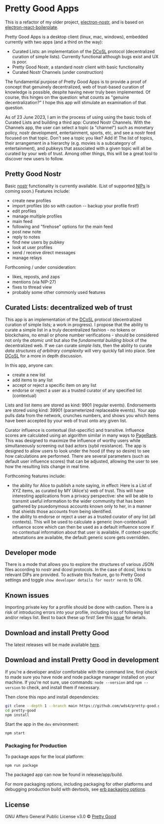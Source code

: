 # Pretty Good Apps

This is a refactor of my older project, [electron-nostr](https://github.com/wds4/electron-react-boilerplate-nostr), and is based on [electron-react-boilerplate](https://github.com/electron-react-boilerplate/electron-react-boilerplate). 

Pretty Good Apps is a desktop client (linux, mac, windows), embedded currently with two apps (and a third on the way):
- Curated Lists: an implementation of the [DCoSL](https://github.com/wds4/DCoSL) protocol (decentralized curation of simple lists). Currently functional although bugs exist and UX is poor.
- Pretty Good Nostr, a standard nostr client with basic functionality
- Curated Nostr Channels (under construction)

The fundamental purpose of Pretty Good Apps is to provide a proof of concept that genuinely decentralized, web of trust-based curation of knowledge is possible, despite having never truly been implemented. Of course, this hinges on thw question: what counts as "genuine decentralization?" I hope this app will stimulate an examination of that question. 

As of 23 June 2023, I am in the process of using using the basic tools of Curated Lists and building a third app: Curated Nostr Channels. With the Channels app, the user can select a topic (a "channel") such as monetary policy, nostr development, entertainment, sports, etc, and see a nostr feed focused on that topic. Don't see a topic you like? Add it! The list of topics, their arrangement in a hierarchy (e.g. movies is a subcategory of entertainment), and pubkeys that associated with a given topic will all be curated by your web of trust. Among other things, this will be a great tool to discover new users to follow.

## Pretty Good Nostr

Basic [nostr](https://github.com/nostr-protocol/nostr) functionality is currently available. (List of supported [NIPs](https://github.com/nostr-protocol/nips) is coming soon.) Features include:
- create new profiles
- import profiles (do so with caution -- backup your profile first!)
- edit profiles
- manage multiple profiles
- main feed
- following and "firehose" options for the main feed
- post new note
- reply to notes
- find new users by pubkey
- look at user profiles
- send / receive direct messages
- manage relays

Forthcoming / under consideration:
- likes, reposts, and zaps
- mentions (via NIP-27)
- fixes to thread view
- probably some other commonly used features

## Curated Lists: decentralized web of trust

This app is an implementation of the [DCoSL](https://github.com/wds4/DCoSL) protocol (decentralized curation of simple lists; a work in progress). I propose that the ability to curate a simple list in a truly decentralized fashion - no tokens or blockchains, no email or phone number verifications - should be considered not only the <i>atomic unit</i> but also the <i>fundamental building block</i> of the decentralized web. If we can curate <i>simple lists</i>, then the ability to curate <i>data structures of arbitrary complexity</i> will very quickly fall into place. See [DCoSL](https://github.com/wds4/DCoSL) for a more in depth discussion.

In this app, anyone can:
- create a new list
- add items to any list
- accept or reject a specific item on any list
- endorse or reject a user as a trusted curator of any specified list (contextual)

Lists and list items are stored as kind: 9901 (regular events). Endorsements are stored using kind: 39901 (parameterized replaceable events). Your app pulls data from the network, crunches numbers, and shows you which items have been accepted by your web of trust onto any given list.

Curator influence is contextual (list-specific) and transitive. Influence scores are calculated using an algorithm similar in many ways to [PageRank](https://en.wikipedia.org/wiki/PageRank). This was designed to maximize the influence of worthy users while simultaneously screening out bad actors (sybil resistance). The app is designed to allow users to look under the hood (if they so desire) to see how calculations are performed. There are several parameters (such as default user influence scores) that can be adjusted, allowing the user to see how the resulting lists change in real time.

Forthcoming features include:
- the ability for Alice to publish a note saying, in effect: Here is a List of XYZ items, as curated by MY (Alice's) web of trust. This will have interesting applications from a privacy perspective: she will be able to transmit useful information to the wider community that has been gathered by psuedonymous accounts known only to her, in a manner that shields those accounts from being identified.
- the ability to endorse or reject a user as a trusted curator of <i>any</i> list (all contexts). This will be used to calculate a generic (non-contextual) influence score which can then be used as a default influence score if no contextual information about that user is available. If context-specific attestations are available, the default generic score gets overridden.

## Developer mode

There is a mode that allows you to explore the structures of various JSON files according to nostr and dcosl protocols. In the case of dcosl, links to relevant DIPs are provided. To activate this feature, go to Pretty Good settings and toggle `show developer details for nostr nerds` to ON.

## Known issues

Importing private key for a profile should be done with caution. There is a risk of introducing errors into your profile, including loss of following list and/or relays list. Best to back these up first! See this [issue](https://github.com/wds4/pretty-good/issues/4) for details.

## Download and install Pretty Good 

The latest releases will be made available [here](https://github.com/wds4/pretty-good/releases).

## Download and install Pretty Good in development

If you're a developer and/or comfortable with the command line, first check to made sure you have node and node package manager installed on your machine. If you're not sure, use commands: `node --version` and `npm --version` to check, and install them if necessary.

Then clone this repo and install dependencies:

```bash
git clone --depth 1 --branch main https://github.com/wds4/pretty-good.git pretty-good
cd pretty-good
npm install
```

Start the app in the `dev` environment:

```bash
npm start
```

### Packaging for Production

To package apps for the local platform:

```bash
npm run package
```

The packaged app can now be found in release/app/build.

For more packaging options, including packaging for other platforms and debugging production build with devtools, see [erb packaging options](https://electron-react-boilerplate.js.org/docs/packaging).

## License

GNU Affero General Public License v3.0 © [Pretty Good](https://github.com/wds4/pretty-good)
